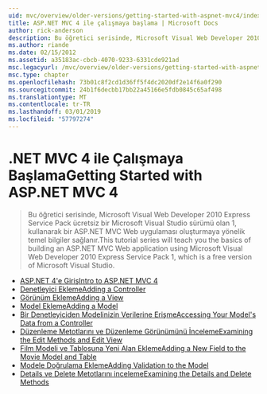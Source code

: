 ```yaml
---
uid: mvc/overview/older-versions/getting-started-with-aspnet-mvc4/index
title: ASP.NET MVC 4 ile çalışmaya başlama | Microsoft Docs
author: rick-anderson
description: Bu öğretici serisinde, Microsoft Visual Web Developer 2010 Express Service Pack 1, w kullanarak bir ASP.NET MVC Web uygulaması oluşturmaya yönelik temel bilgiler sağlanır...
ms.author: riande
ms.date: 02/15/2012
ms.assetid: a35183ac-cbcb-4070-9233-6331cde921ad
msc.legacyurl: /mvc/overview/older-versions/getting-started-with-aspnet-mvc4
msc.type: chapter
ms.openlocfilehash: 73b01c8f2cd1d36ff5f4dc2020df2e14f6a0f290
ms.sourcegitcommit: 24b1f6decbb17bb22a45166e5fdb0845c65af498
ms.translationtype: MT
ms.contentlocale: tr-TR
ms.lasthandoff: 03/01/2019
ms.locfileid: "57797274"
---
```

<a name="getting-started-with-aspnet-mvc-4"></a><span data-ttu-id="d33a9-103">.NET MVC 4 ile Çalışmaya Başlama</span><span class="sxs-lookup"><span data-stu-id="d33a9-103">Getting Started with ASP.NET MVC 4</span></span>
====================
> <span data-ttu-id="d33a9-104">Bu öğretici serisinde, Microsoft Visual Web Developer 2010 Express Service Pack ücretsiz bir Microsoft Visual Studio sürümü olan 1, kullanarak bir ASP.NET MVC Web uygulaması oluşturmaya yönelik temel bilgiler sağlanır.</span><span class="sxs-lookup"><span data-stu-id="d33a9-104">This tutorial series will teach you the basics of building an ASP.NET MVC Web application using Microsoft Visual Web Developer 2010 Express Service Pack 1, which is a free version of Microsoft Visual Studio.</span></span>


- [<span data-ttu-id="d33a9-105">ASP.NET 4'e Giriş</span><span class="sxs-lookup"><span data-stu-id="d33a9-105">Intro to ASP.NET MVC 4</span></span>](intro-to-aspnet-mvc-4.md)
- [<span data-ttu-id="d33a9-106">Denetleyici Ekleme</span><span class="sxs-lookup"><span data-stu-id="d33a9-106">Adding a Controller</span></span>](adding-a-controller.md)
- [<span data-ttu-id="d33a9-107">Görünüm Ekleme</span><span class="sxs-lookup"><span data-stu-id="d33a9-107">Adding a View</span></span>](adding-a-view.md)
- [<span data-ttu-id="d33a9-108">Model Ekleme</span><span class="sxs-lookup"><span data-stu-id="d33a9-108">Adding a Model</span></span>](adding-a-model.md)
- [<span data-ttu-id="d33a9-109">Bir Denetleyiciden Modelinizin Verilerine Erişme</span><span class="sxs-lookup"><span data-stu-id="d33a9-109">Accessing Your Model's Data from a Controller</span></span>](accessing-your-models-data-from-a-controller.md)
- [<span data-ttu-id="d33a9-110">Düzenleme Metotlarını ve Düzenleme Görünümünü İnceleme</span><span class="sxs-lookup"><span data-stu-id="d33a9-110">Examining the Edit Methods and Edit View</span></span>](examining-the-edit-methods-and-edit-view.md)
- [<span data-ttu-id="d33a9-111">Film Modeli ve Tablosuna Yeni Alan Ekleme</span><span class="sxs-lookup"><span data-stu-id="d33a9-111">Adding a New Field to the Movie Model and Table</span></span>](adding-a-new-field-to-the-movie-model-and-table.md)
- [<span data-ttu-id="d33a9-112">Modele Doğrulama Ekleme</span><span class="sxs-lookup"><span data-stu-id="d33a9-112">Adding Validation to the Model</span></span>](adding-validation-to-the-model.md)
- [<span data-ttu-id="d33a9-113">Details ve Delete Metotlarını inceleme</span><span class="sxs-lookup"><span data-stu-id="d33a9-113">Examining the Details and Delete Methods</span></span>](examining-the-details-and-delete-methods.md)

